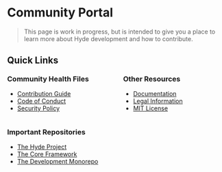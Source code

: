 # Community Portal

> This page is work in progress, but is intended to give you a place to
> learn more about Hyde development and how to contribute.

## Quick Links

<div style="display: flex; flex-wrap: wrap; margin: 0 -40px; margin-top: -20px;">

<div style="margin: 0 40px;">

### Community Health Files

- [Contribution Guide](contributing)
- [Code of Conduct](code-of-conduct)
- [Security Policy](security)

</div>

<div style="margin: 0 40px;">

### Other Resources

- [Documentation](docs)
- [Legal Information](legal)
- [MIT License](license)
  
</div>


<div style="margin: 0 40px;">

### Important Repositories

- [The Hyde Project](https://github.com/hydephp/hyde)
- [The Core Framework](https://github.com/hydephp/framework)
- [The Development Monorepo](https://github.com/hydephp/develop)

</div>

</div>
